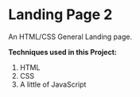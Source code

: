 # Landing Page 2

An HTML/CSS General Landing page.

**Techniques used in this Project:**
1. HTML
2. CSS
3. A little of JavaScript

